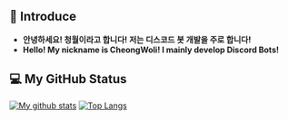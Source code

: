 ## 👋 Introduce
- **안녕하세요! 청월이라고 합니다! 저는 디스코드 봇 개발을 주로 합니다!**
- **Hello! My nickname is CheongWoli! I mainly develop Discord Bots!**

## 💻 My GitHub Status
[![My github stats](https://github-readme-stats.vercel.app/api?username=cheongwoli&show_icons=true&hide_border=true&count_private=true)](https://github.com/cheongwoli)
[![Top Langs](https://github-readme-stats.vercel.app/api/top-langs/?username=cheongwoli&hide_border=true&count_private=true&layout=compact)](https://github.com/cheongwoli)
